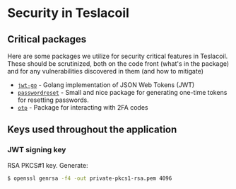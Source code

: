 # Security in Teslacoil

## Critical packages

Here are some packages we utilize for security critical features in Teslacoil. These should
be scrutinized, both on the code front (what's in the package) and for any vulnerabilities
discovered in them (and how to mitigate)

- [`jwt-go`](https://godoc.org/github.com/dgrijalva/jwt-go) - Golang implementation of JSON Web Tokens (JWT)
- [`passwordreset`](https://godoc.org/github.com/dchest/passwordreset) - Small and nice package for generating one-time tokens for resetting passwords. 
- [`otp`](https://github.com/pquerna/otp) - Package for interacting with 2FA codes

## Keys used throughout the application

### JWT signing key

RSA PKCS#1 key. Generate: 

```bash
$ openssl genrsa -f4 -out private-pkcs1-rsa.pem 4096
```